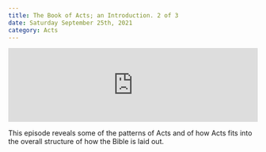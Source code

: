 ```yaml
---
title: The Book of Acts; an Introduction. 2 of 3
date: Saturday September 25th, 2021
category: Acts
---
```

<iframe title="The Book of Acts; an Introduction. 2 of 3" allowtransparency="true" height="150" width="100%" style="border: none; min-width: min(100%, 430px);" scrolling="no" data-name="pb-iframe-player" src="https://www.podbean.com/player-v2/?i=uwv2e-10e9312-pb&from=pb6admin&share=1&download=1&rtl=0&fonts=Arial&skin=1&font-color=&btn-skin=7"></iframe>

<!--StartFragment-->

This episode reveals some of the patterns of Acts and of how Acts fits into the overall structure of how the Bible is laid out.

<!--EndFragment-->